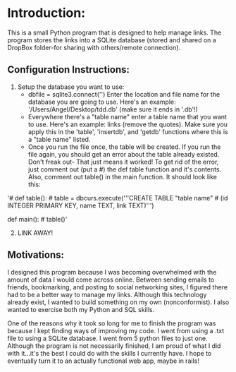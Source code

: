# Introduction:

This is a small Python program that is designed to help manage links. The program stores the links into a SQLite database (stored and shared on a DropBox folder-for sharing with others/remote connection).

## Configuration Instructions:

1. Setup the database you want to use:
	* dbfile = sqlite3.connect('') Enter the location and file name for the database you are going to use. Here's an example: '/Users/Angel/Desktop/tdd.db' (make sure it ends in '.db'!)
	* Everywhere there's a "table name" enter a table name that you want to use. Here's an example: links (remove the quotes). Make sure you apply this in the 'table', 'insertdb', and 'getdb' functions where this is a "table name" listed. 
	* Once you run the file once, the table will be created. If you run the file again, you should get an error about the table already existed. Don't freak out- That just means it worked! To get rid of the error, just comment out (put a #) the def table function and it's contents. Also, comment out table() in the main function. It should look like this:

'# def table():
	# table = dbcurs.execute('''CREATE TABLE "table name"
	# (id INTEGER PRIMARY KEY, name TEXT, link TEXT)''')

def main():
	# table()'

2. LINK AWAY!

## Motivations: 
I designed this program because I was becoming overwhelmed with the amount of data I would come across online. Between sending emails to friends, bookmarking, and posting to social networking sites, I figured there had to be a better way to manage my links. Although this technology already exist, I wanted to build something on my own (nonconformist). I also wanted to exercise both my Python and SQL skills. 

One of the reasons why it took so long for me to finish the program was because I kept finding ways of improving my code. I went from using a .txt file to using a SQLite database. I went from 5 python files to just one. Although the program is not necessarily finished, I am proud of what I did with it…it's the best I could do with the skills I currently have. I hope to eventually turn it to an actually functional web app, maybe in rails! 